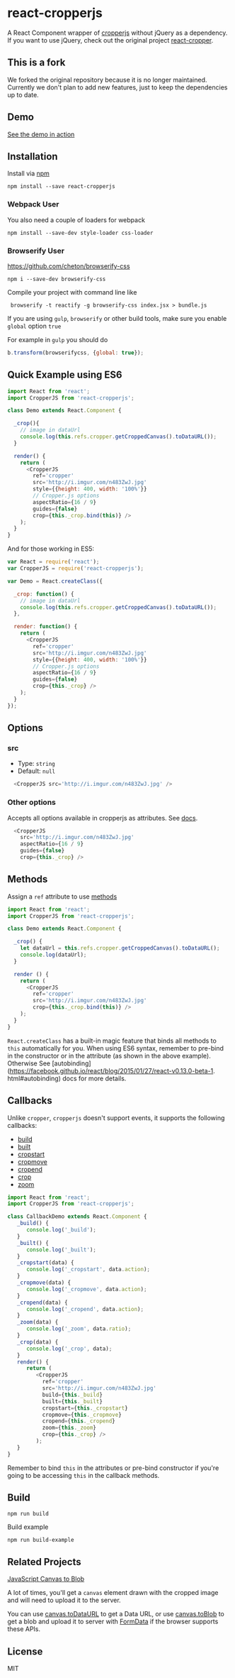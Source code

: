# react-cropperjs

A React Component wrapper of [cropperjs](https://github.com/fengyuanchen/cropperjs) without jQuery as a dependency. If you want to use jQuery, check out the original project [react-cropper](https://github.com/roadmanfong/react-cropper).

## This is a fork

We forked the original repository because it is no
longer maintained. Currently we don't plan to add new
features, just to keep the dependencies up to date.

## Demo

[See the demo in action](http://tapp-tv.github.io/react-cropperjs/example/)

## Installation

Install via [npm](https://www.npmjs.com/package/react-cropperjs)

```shell
npm install --save react-cropperjs
```

### Webpack User

You also need a couple of loaders for webpack

```shell
npm install --save-dev style-loader css-loader
```

### Browserify User

https://github.com/cheton/browserify-css

```shell
npm i --save-dev browserify-css
```

Compile your project with command line like

```shell
 browserify -t reactify -g browserify-css index.jsx > bundle.js
```

If you are using `gulp`, `browserify` or other build tools, make sure you enable `global` option `true`

For example in `gulp` you should do

```js
b.transform(browserifycss, {global: true});
```

## Quick Example using ES6

```js
import React from 'react';
import CropperJS from 'react-cropperjs';

class Demo extends React.Component {

  _crop(){
    // image in dataUrl
    console.log(this.refs.cropper.getCroppedCanvas().toDataURL());
  }

  render() {
    return (
      <CropperJS
        ref='cropper'
        src='http://i.imgur.com/n483ZwJ.jpg'
        style={{height: 400, width: '100%'}}
        // Cropper.js options
        aspectRatio={16 / 9}
        guides={false}
        crop={this._crop.bind(this)} />
    );
  }
}
```

And for those working in ES5:

```js
var React = require('react');
var CropperJS = require('react-cropperjs');

var Demo = React.createClass({

  _crop: function() {
    // image in dataUrl
    console.log(this.refs.cropper.getCroppedCanvas().toDataURL());
  },

  render: function() {
    return (
      <CropperJS
        ref='cropper'
        src='http://i.imgur.com/n483ZwJ.jpg'
        style={{height: 400, width: '100%'}}
        // Cropper.js options
        aspectRatio={16 / 9}
        guides={false}
        crop={this._crop} />
    );
  }
});

```


## Options

### src
* Type: `string`
* Default: `null`

```js
  <CropperJS src='http://i.imgur.com/n483ZwJ.jpg' />
```

### Other options

Accepts all options available in cropperjs as attributes. See [docs](https://github.com/fengyuanchen/cropperjs).

```js
  <CropperJS
    src='http://i.imgur.com/n483ZwJ.jpg'
    aspectRatio={16 / 9}
    guides={false}
    crop={this._crop} />
```

## Methods

Assign a `ref` attribute to use [methods](https://github.com/fengyuanchen/cropper#methods)

```js
import React from 'react';
import CropperJS from 'react-cropperjs';

class Demo extends React.Component {

  _crop() {
    let dataUrl = this.refs.cropper.getCroppedCanvas().toDataURL();
    console.log(dataUrl);
  }

  render () {
    return (
      <CropperJS
        ref='cropper'
        src='http://i.imgur.com/n483ZwJ.jpg'
        crop={this._crop.bind(this)} />
    );
  }
}
```

`React.createClass` has a built-in magic feature that binds all methods to `this` automatically for you. When using ES6 syntax, remember to pre-bind in the constructor or in the attribute (as shown in the above example). Otherwise See [autobinding](https://facebook.github.io/react/blog/2015/01/27/react-v0.13.0-beta-1. html#autobinding) docs for more details.

## Callbacks

Unlike `cropper`, `cropperjs` doesn't support events, it supports the following callbacks:

* [build](https://github.com/fengyuanchen/cropperjs#build)
* [built](https://github.com/fengyuanchen/cropperjs#built)
* [cropstart](https://github.com/fengyuanchen/cropperjs#cropstart)
* [cropmove](https://github.com/fengyuanchen/cropperjs#cropmove)
* [cropend](https://github.com/fengyuanchen/cropperjs#cropend)
* [crop](https://github.com/fengyuanchen/cropperjs#crop)
* [zoom](https://github.com/fengyuanchen/cropperjs#zoom)

```js
import React from 'react';
import CropperJS from 'react-cropperjs';

class CallbackDemo extends React.Component {
   _build() {
      console.log('_build');
   }
   _built() {
      console.log('_built');
   }
   _cropstart(data) {
      console.log('_cropstart', data.action);
   }
   _cropmove(data) {
      console.log('_cropmove', data.action);
   }
   _cropend(data) {
      console.log('_cropend', data.action);
   }
   _zoom(data) {
      console.log('_zoom', data.ratio);
   }
   _crop(data) {
      console.log('_crop', data);
   }
   render() {
      return (
         <CropperJS
           ref='cropper'
           src='http://i.imgur.com/n483ZwJ.jpg'
           build={this._build}
           built={this._built}
           cropstart={this._cropstart}
           cropmove={this._cropmove}
           cropend={this._cropend}
           zoom={this._zoom}
           crop={this._crop} />
         );
   }
}
```

Remember to bind `this` in the attributes or pre-bind constructor if you're going to be accessing `this` in the callback methods.

## Build

```
npm run build
```

Build example
```
npm run build-example
```

## Related Projects

[JavaScript Canvas to Blob](https://github.com/blueimp/JavaScript-Canvas-to-Blob)

A lot of times, you'll get a `canvas` element drawn with the cropped image and will need to upload it to the server.

You can use [canvas.toDataURL](https://developer.mozilla.org/en-US/docs/Web/API/HTMLCanvasElement/toDataURL) to get a Data URL, or use [canvas.toBlob](https://developer.mozilla.org/en-US/docs/Web/API/HTMLCanvasElement/toBlob) to get a blob and upload it to server with [FormData](https://developer.mozilla.org/en-US/docs/Web/API/FormData) if the browser supports these APIs.

## License
MIT
